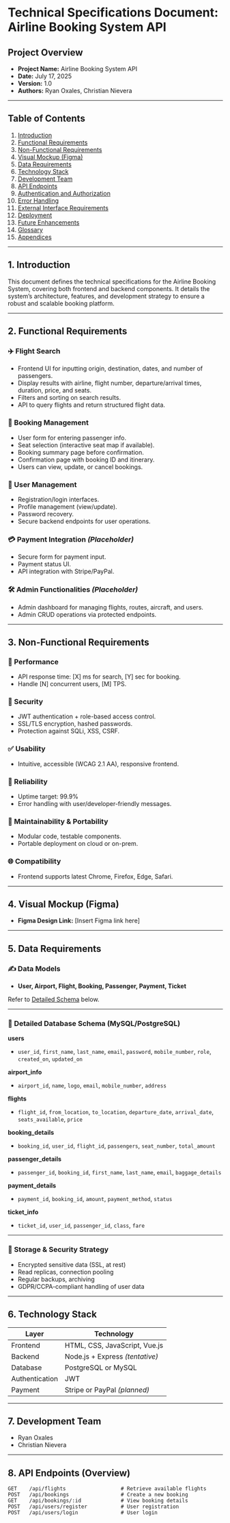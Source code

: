 # Technical Specifications Document: Airline Booking System API

## Project Overview
- **Project Name:** Airline Booking System API  
- **Date:** July 17, 2025  
- **Version:** 1.0  
- **Authors:** Ryan Oxales, Christian Nievera  

---

## Table of Contents
1. [Introduction](#1-introduction)  
2. [Functional Requirements](#2-functional-requirements)  
3. [Non-Functional Requirements](#3-non-functional-requirements)  
4. [Visual Mockup (Figma)](#4-visual-mockup-figma)  
5. [Data Requirements](#5-data-requirements)  
6. [Technology Stack](#6-technology-stack)  
7. [Development Team](#7-development-team)  
8. [API Endpoints](#8-api-endpoints)  
9. [Authentication and Authorization](#9-authentication-and-authorization)  
10. [Error Handling](#10-error-handling)  
11. [External Interface Requirements](#11-external-interface-requirements)  
12. [Deployment](#12-deployment-to-be-detailed)  
13. [Future Enhancements](#13-future-enhancements-to-be-detailed)  
14. [Glossary](#14-glossary)  
15. [Appendices](#15-appendices)  

---

## 1. Introduction
This document defines the technical specifications for the Airline Booking System, covering both frontend and backend components. It details the system’s architecture, features, and development strategy to ensure a robust and scalable booking platform.

---

## 2. Functional Requirements

### ✈️ Flight Search
- Frontend UI for inputting origin, destination, dates, and number of passengers.
- Display results with airline, flight number, departure/arrival times, duration, price, and seats.
- Filters and sorting on search results.
- API to query flights and return structured flight data.

### 📘 Booking Management
- User form for entering passenger info.
- Seat selection (interactive seat map if available).
- Booking summary page before confirmation.
- Confirmation page with booking ID and itinerary.
- Users can view, update, or cancel bookings.

### 👤 User Management
- Registration/login interfaces.
- Profile management (view/update).
- Password recovery.
- Secure backend endpoints for user operations.

### 💳 Payment Integration *(Placeholder)*
- Secure form for payment input.
- Payment status UI.
- API integration with Stripe/PayPal.

### 🛠️ Admin Functionalities *(Placeholder)*
- Admin dashboard for managing flights, routes, aircraft, and users.
- Admin CRUD operations via protected endpoints.

---

## 3. Non-Functional Requirements

### 🚀 Performance
- API response time: [X] ms for search, [Y] sec for booking.
- Handle [N] concurrent users, [M] TPS.

### 🔐 Security
- JWT authentication + role-based access control.
- SSL/TLS encryption, hashed passwords.
- Protection against SQLi, XSS, CSRF.

### ✅ Usability
- Intuitive, accessible (WCAG 2.1 AA), responsive frontend.

### 🧱 Reliability
- Uptime target: 99.9%  
- Error handling with user/developer-friendly messages.

### 🧩 Maintainability & Portability
- Modular code, testable components.
- Portable deployment on cloud or on-prem.

### 🌐 Compatibility
- Frontend supports latest Chrome, Firefox, Edge, Safari.

---

## 4. Visual Mockup (Figma)
- **Figma Design Link:** [Insert Figma link here]

---

## 5. Data Requirements

### ✍️ Data Models
- **User, Airport, Flight, Booking, Passenger, Payment, Ticket**

Refer to [Detailed Schema](#detailed-database-schema) below.

---

### 💽 Detailed Database Schema (MySQL/PostgreSQL)
**users**  
- `user_id`, `first_name`, `last_name`, `email`, `password`, `mobile_number`, `role`, `created_on`, `updated_on`

**airport_info**  
- `airport_id`, `name`, `logo`, `email`, `mobile_number`, `address`

**flights**  
- `flight_id`, `from_location`, `to_location`, `departure_date`, `arrival_date`, `seats_available`, `price`

**booking_details**  
- `booking_id`, `user_id`, `flight_id`, `passengers`, `seat_number`, `total_amount`

**passenger_details**  
- `passenger_id`, `booking_id`, `first_name`, `last_name`, `email`, `baggage_details`

**payment_details**  
- `payment_id`, `booking_id`, `amount`, `payment_method`, `status`

**ticket_info**  
- `ticket_id`, `user_id`, `passenger_id`, `class`, `fare`

---

### 🧠 Storage & Security Strategy
- Encrypted sensitive data (SSL, at rest)
- Read replicas, connection pooling
- Regular backups, archiving
- GDPR/CCPA-compliant handling of user data

---

## 6. Technology Stack

| Layer        | Technology                |
|--------------|---------------------------|
| Frontend     | HTML, CSS, JavaScript, Vue.js |
| Backend      | Node.js + Express *(tentative)* |
| Database     | PostgreSQL or MySQL       |
| Authentication | JWT                      |
| Payment      | Stripe or PayPal *(planned)* |

---

## 7. Development Team

- Ryan Oxales  
- Christian Nievera  

---

## 8. API Endpoints (Overview)

```http
GET    /api/flights                  # Retrieve available flights  
POST   /api/bookings                 # Create a new booking  
GET    /api/bookings/:id             # View booking details  
POST   /api/users/register           # User registration  
POST   /api/users/login              # User login  
